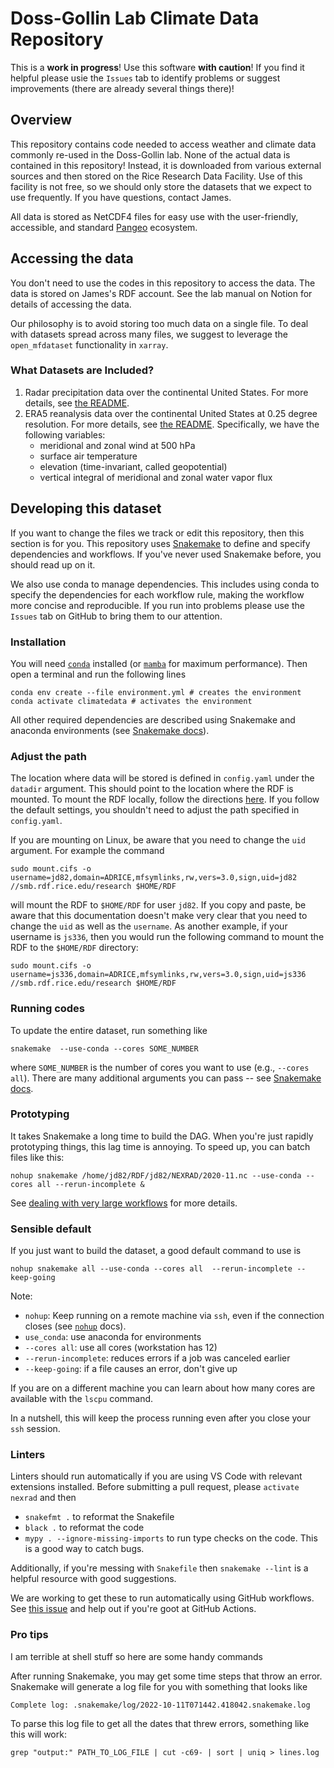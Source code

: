 # Doss-Gollin Lab Climate Data Repository

This is a **work in progress**!
Use this software **with caution**!
If you find it helpful please usie the `Issues` tab to identify problems or suggest improvements (there are already several things there)!

## Overview

This repository contains code needed to access weather and climate data commonly re-used in the Doss-Gollin lab.
None of the actual data is contained in this repository!
Instead, it is downloaded from various external sources and then stored on the Rice Research Data Facility.
Use of this facility is not free, so we should only store the datasets that we expect to use frequently.
If you have questions, contact James.

All data is stored as NetCDF4 files for easy use with the user-friendly, accessible, and standard [Pangeo](https://pangeo.io/) ecosystem.

## Accessing the data

You don't need to use the codes in this repository to access the data.
The data is stored on James's RDF account.
See the lab manual on Notion for details of accessing the data.

Our philosophy is to avoid storing too much data on a single file.
To deal with datasets spread across many files, we suggest to leverage the `open_mfdataset` functionality in `xarray`.

### What Datasets are Included?

1. Radar precipitation data over the continental United States. For more details, see [the README](./nexrad/README.md).
1. ERA5 reanalysis data over the continental United States at 0.25 degree resolution. For more details, see [the README](./era5/README.md). Specifically, we have the following variables:
    * meridional and zonal wind at 500 hPa
    * surface air temperature
    * elevation (time-invariant, called geopotential)
    * vertical integral of meridional and zonal water vapor flux

## Developing this dataset

If you want to change the files we track or edit this repository, then this section is for you.
This repository uses [Snakemake](https://snakemake.readthedocs.io/) to define and specify dependencies and workflows.
If you've never used Snakemake before, you should read up on it.

We also use conda to manage dependencies.
This includes using conda to specify the dependencies for each workflow rule, making the workflow more concise and reproducible.
If you run into problems please use the `Issues` tab on GitHub to bring them to our attention.

### Installation

You will need [`conda`](https://docs.conda.io/projects/conda/en/latest/user-guide/install/index.html) installed (or [`mamba`](https://anaconda.org/conda-forge/mamba) for maximum performance).
Then open a terminal and run the following lines

```shell
conda env create --file environment.yml # creates the environment
conda activate climatedata # activates the environment
```

All other required dependencies are described using Snakemake and anaconda environments (see [Snakemake docs](https://snakemake.readthedocs.io/)).

### Adjust the path

The location where data will be stored is defined in `config.yaml` under the `datadir` argument.
This should point to the location where the RDF is mounted.
To mount the RDF locally, follow the directions [here](https://kb.rice.edu/page.php?id=108256).
If you follow the default settings, you shouldn't need to adjust the path specified in `config.yaml`.

If you are mounting on Linux, be aware that you need to change the `uid` argument.
For example the command

```shell
sudo mount.cifs -o username=jd82,domain=ADRICE,mfsymlinks,rw,vers=3.0,sign,uid=jd82 //smb.rdf.rice.edu/research $HOME/RDF
```

will mount the RDF to `$HOME/RDF` for user `jd82`.
If you copy and paste, be aware that this documentation doesn't make very clear that you need to change the `uid` as well as the `username`.
As another example, if your username is `js336`, then you would run the following command to mount the RDF to the `$HOME/RDF` directory:

```shell
sudo mount.cifs -o username=js336,domain=ADRICE,mfsymlinks,rw,vers=3.0,sign,uid=js336 //smb.rdf.rice.edu/research $HOME/RDF
```

### Running codes

To update the entire dataset, run something like

```shell
snakemake  --use-conda --cores SOME_NUMBER
```

where `SOME_NUMBER` is the number of cores you want to use (e.g., `--cores all`).
There are many additional arguments you can pass -- see [Snakemake docs](https://snakemake.readthedocs.io/).

### Prototyping

It takes Snakemake a long time to build the DAG.
When you're just rapidly prototyping things, this lag time is annoying.
To speed up, you can batch files like this:

```shell
nohup snakemake /home/jd82/RDF/jd82/NEXRAD/2020-11.nc --use-conda --cores all --rerun-incomplete &
```

See [dealing with very large workflows](https://snakemake.readthedocs.io/en/stable/executing/cli.html#dealing-with-very-large-workflows) for more details.

### Sensible default

If you just want to build the dataset, a good default command to use is

```shell
nohup snakemake all --use-conda --cores all  --rerun-incomplete --keep-going
```

Note:

* `nohup`: Keep running on a remote machine via `ssh`, even if the connection closes (see [`nohup`](https://www.computerhope.com/unix/unohup.htm) docs).
* `use_conda`: use anaconda for environments
* `--cores all`: use all cores (workstation has 12)
* `--rerun-incomplete`: reduces errors if a job was canceled earlier
* `--keep-going`: if a file causes an error, don't give up

If you are on a different machine you can learn about how many cores are available with the `lscpu` command.

In a nutshell, this will keep the process running even after you close your `ssh` session.

### Linters

Linters should run automatically if you are using VS Code with relevant extensions installed.
Before submitting a pull request, please `activate nexrad` and then

* `snakefmt .` to reformat the Snakefile
* `black .` to reformat the code
* `mypy . --ignore-missing-imports` to run type checks on the code. This is a good way to catch bugs.

Additionally, if you're messing with `Snakefile` then `snakemake --lint` is a helpful resource with good suggestions.

We are working to get these to run automatically using GitHub workflows.
See [this issue](https://github.com/dossgollin-lab/nexrad-xarray/issues/5) and help out if you're goot at GitHub Actions.

### Pro tips

I am terrible at shell stuff so here are some handy commands

After running Snakemake, you may get some time steps that throw an error.
Snakemake will generate a log file for you with something that looks like

```shell
Complete log: .snakemake/log/2022-10-11T071442.418042.snakemake.log
```

To parse this log file to get all the dates that threw errors, something like this will work:

```shell
grep "output:" PATH_TO_LOG_FILE | cut -c69- | sort | uniq > lines.log
```
